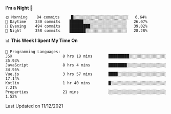 <!--START_SECTION:waka-->
**I'm a Night 🦉** 

```text
🌞 Morning    84 commits     █░░░░░░░░░░░░░░░░░░░░░░░░   6.64% 
🌆 Daytime    330 commits    ██████░░░░░░░░░░░░░░░░░░░   26.07% 
🌃 Evening    494 commits    █████████░░░░░░░░░░░░░░░░   39.02% 
🌙 Night      358 commits    ███████░░░░░░░░░░░░░░░░░░   28.28%

```


📊 **This Week I Spent My Time On** 

```text
💬 Programming Languages: 
JSX                      8 hrs 18 mins       █████████░░░░░░░░░░░░░░░░   35.93% 
JavaScript               8 hrs 4 mins        ████████░░░░░░░░░░░░░░░░░   34.95% 
Vue.js                   3 hrs 57 mins       ████░░░░░░░░░░░░░░░░░░░░░   17.14% 
Kotlin                   1 hr 40 mins        █░░░░░░░░░░░░░░░░░░░░░░░░   7.21% 
Properties               21 mins             ░░░░░░░░░░░░░░░░░░░░░░░░░   1.52%

```


 Last Updated on 11/12/2021
<!--END_SECTION:waka-->
